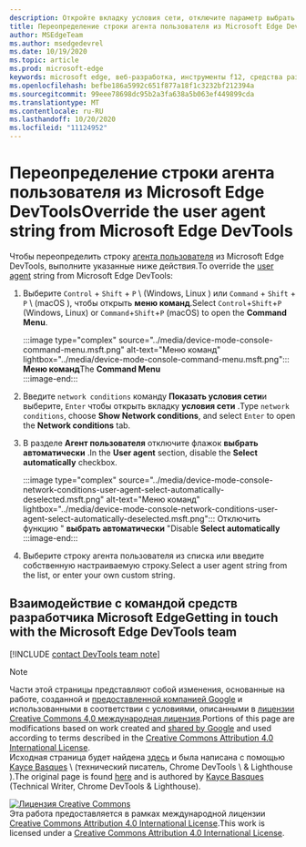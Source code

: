 ```yaml
---
description: Откройте вкладку условия сети, отключите параметр выбрать автоматически и выберите из списка или введите произвольную строку.
title: Переопределение строки агента пользователя из Microsoft Edge DevTools
author: MSEdgeTeam
ms.author: msedgedevrel
ms.date: 10/19/2020
ms.topic: article
ms.prod: microsoft-edge
keywords: microsoft edge, веб-разработка, инструменты f12, средства разработчика
ms.openlocfilehash: befbe186a5992c651f877a18f1c3232bf212394a
ms.sourcegitcommit: 99eee78698dc95b2a3fa638a5b063ef449899cda
ms.translationtype: MT
ms.contentlocale: ru-RU
ms.lasthandoff: 10/20/2020
ms.locfileid: "11124952"
---
```

<!-- Copyright Kayce Basques 

   Licensed under the Apache License, Version 2.0 (the "License");
   you may not use this file except in compliance with the License.
   You may obtain a copy of the License at

       https://www.apache.org/licenses/LICENSE-2.0

   Unless required by applicable law or agreed to in writing, software
   distributed under the License is distributed on an "AS IS" BASIS,
   WITHOUT WARRANTIES OR CONDITIONS OF ANY KIND, either express or implied.
   See the License for the specific language governing permissions and
   limitations under the License.  -->

# <span data-ttu-id="f641c-104">Переопределение строки агента пользователя из Microsoft Edge DevTools</span><span class="sxs-lookup"><span data-stu-id="f641c-104">Override the user agent string from Microsoft Edge DevTools</span></span>  

<span data-ttu-id="f641c-105">Чтобы переопределить строку [агента пользователя][MDNUserAgent] из Microsoft Edge DevTools, выполните указанные ниже действия.</span><span class="sxs-lookup"><span data-stu-id="f641c-105">To override the [user agent][MDNUserAgent] string from Microsoft Edge DevTools:</span></span>  

1.  <span data-ttu-id="f641c-106">Выберите `Control` + `Shift` + `P` \ (Windows, Linux \) или `Command` + `Shift` + `P` \ (macOS \), чтобы открыть **меню команд**.</span><span class="sxs-lookup"><span data-stu-id="f641c-106">Select `Control`+`Shift`+`P` \(Windows, Linux\) or `Command`+`Shift`+`P` \(macOS\) to open the **Command Menu**.</span></span>  
    
    :::image type="complex" source="../media/device-mode-console-command-menu.msft.png" alt-text="Меню команд" lightbox="../media/device-mode-console-command-menu.msft.png":::
       <span data-ttu-id="f641c-108">**Меню команд**</span><span class="sxs-lookup"><span data-stu-id="f641c-108">The **Command Menu**</span></span>  
    :::image-end:::  
    
1.  <span data-ttu-id="f641c-109">Введите `network conditions` команду **Показать условия сети**и выберите, `Enter` чтобы открыть вкладку **условия сети** .</span><span class="sxs-lookup"><span data-stu-id="f641c-109">Type `network conditions`, choose **Show Network conditions**, and select `Enter` to open the **Network conditions** tab.</span></span>  
1.  <span data-ttu-id="f641c-110">В разделе **Агент пользователя** отключите флажок **выбрать автоматически** .</span><span class="sxs-lookup"><span data-stu-id="f641c-110">In the **User agent** section, disable the **Select automatically** checkbox.</span></span>  
    
    :::image type="complex" source="../media/device-mode-console-network-conditions-user-agent-select-automatically-deselected.msft.png" alt-text="Меню команд" lightbox="../media/device-mode-console-network-conditions-user-agent-select-automatically-deselected.msft.png":::
       <span data-ttu-id="f641c-112">Отключить функцию " **выбрать автоматически** "</span><span class="sxs-lookup"><span data-stu-id="f641c-112">Disable **Select automatically**</span></span>  
    :::image-end:::  
    
1.  <span data-ttu-id="f641c-113">Выберите строку агента пользователя из списка или введите собственную настраиваемую строку.</span><span class="sxs-lookup"><span data-stu-id="f641c-113">Select a user agent string from the list, or enter your own custom string.</span></span>  
    
## <span data-ttu-id="f641c-114">Взаимодействие с командой средств разработчика Microsoft Edge</span><span class="sxs-lookup"><span data-stu-id="f641c-114">Getting in touch with the Microsoft Edge DevTools team</span></span>  

[!INCLUDE [contact DevTools team note](../includes/contact-devtools-team-note.md)]  

<!-- links -->  

[MDNUserAgent]: https://developer.mozilla.org/docs/Glossary/User_agent "Агент пользователя | MDN"  

> [!NOTE]
> <span data-ttu-id="f641c-116">Части этой страницы представляют собой изменения, основанные на работе, созданной и [предоставленной компанией Google][GoogleSitePolicies] и использованными в соответствии с условиями, описанными в [лицензии Creative Commons 4,0 международная лицензия][CCA4IL].</span><span class="sxs-lookup"><span data-stu-id="f641c-116">Portions of this page are modifications based on work created and [shared by Google][GoogleSitePolicies] and used according to terms described in the [Creative Commons Attribution 4.0 International License][CCA4IL].</span></span>  
> <span data-ttu-id="f641c-117">Исходная страница будет найдена [здесь](https://developers.google.com/web/tools/chrome-devtools/device-mode/override-user-agent) и была написана с помощью [Kayce Basques][KayceBasques] \ (технический писатель, Chrome DevTools \ & Lighthouse \).</span><span class="sxs-lookup"><span data-stu-id="f641c-117">The original page is found [here](https://developers.google.com/web/tools/chrome-devtools/device-mode/override-user-agent) and is authored by [Kayce Basques][KayceBasques] \(Technical Writer, Chrome DevTools \& Lighthouse\).</span></span>  

[![Лицензия Creative Commons][CCby4Image]][CCA4IL]  
<span data-ttu-id="f641c-119">Эта работа предоставляется в рамках международной лицензии [Creative Commons Attribution 4.0 International License][CCA4IL].</span><span class="sxs-lookup"><span data-stu-id="f641c-119">This work is licensed under a [Creative Commons Attribution 4.0 International License][CCA4IL].</span></span>  

[CCA4IL]: https://creativecommons.org/licenses/by/4.0  
[CCby4Image]: https://i.creativecommons.org/l/by/4.0/88x31.png  
[GoogleSitePolicies]: https://developers.google.com/terms/site-policies  
[KayceBasques]: https://developers.google.com/web/resources/contributors/kaycebasques  
